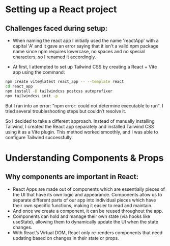 # Setting up a React project

## Challenges faced during setup:

- When naming the react app I initially used the name 'reactApp' with a capital 'A' and it gave an error saying that it isn't a valid npm package name since npm requires lowercase, no spaces and no special characters, so I renamed it accordingly.

- At first, I attempted to set up Tailwind CSS by creating a React + Vite app using the command:

```bash
npm create vite@latest react_app -- --template react
cd react_app
npm install -D tailwindcss postcss autoprefixer
npx tailwindcss init -p
```

But I ran into an error: "npm error: could not determine executable to run". I tried several troubleshooting steps but couldn’t resolve it.

So I decided to take a different approach. Instead of manually installing Tailwind, I created the React app separately and installed Tailwind CSS using it as a Vite plugin. This method worked smoothly, and I was able to configure Tailwind successfully.

# Understanding Components & Props

## Why components are important in React:

- React Apps are made out of components which are essentially pieces of the UI that have its own logic and appearance. Components allow us to separate different parts of our app into individual pieces which have their own specific functions, making it easier to read and maintain.
- And once we create a component, it can be reused throughout the app.
- Components can hold and manage their own state (via hooks like useState), allowing them to dynamically update the UI when the state changes.
- With React’s Virtual DOM, React only re-renders components that need updating based on changes in their state or props.
